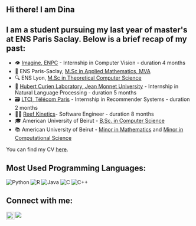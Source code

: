 ## Hi there! I am Dina

## I am a student pursuing my last year of master's at ENS Paris Saclay. Below is a brief recap of my past:

- 👁 [Imagine, ENPC](https://imagine-lab.enpc.fr) - Internship in Computer Vision - duration 4 months
- 🧠 ENS Paris-Saclay, [M.Sc in Applied Mathematics, MVA](https://www.master-mva.com)
- 🔍 ENS Lyon, [M.Sc in Theoretical Computer Science](http://informatique.ens-lyon.fr/en/academic-programs/master/master-computer-science)
- 📝 [Hubert Curien Laboratory, Jean Monnet University](https://laboratoirehubertcurien.univ-st-etienne.fr/en/teams/data-intelligence/recherch-areas/machine-learning-for-natural-language-processing.html) - Internship in Natural Language Processing - duration 5 months
- 🗃️ [LTCI, Télécom Paris](https://www.telecom-paris.fr/en/research/laboratories/information-processing-and-communication-laboratory-ltci) - Internship in Recommender Systems - duration 2 months
- 👩‍💻 [Reef Kinetics](https://www.reefkinetics.com)- Software Engineer - duration 8 months
- 🎓 American University of Beirut - [B.Sc. in Computer Science](https://www.aub.edu.lb/registrar/Documents/catalogue/undergraduate19-20/computerscience.pdf)
- 📚 American University of Beirut - [Minor in Mathematics](https://www.aub.edu.lb/registrar/Documents/catalogue/undergraduate15-16/mathematics.pdf) and [Minor in Computational Science](https://www.aub.edu.lb/fas/cs/Pages/cmps_undergraduate.aspx)

You can find my CV [here][CV].

## Most Used Programming Languages:

![Python](https://img.shields.io/badge/python-3670A0?style=flat&logo=python&logoColor=ffdd54)
![R](https://img.shields.io/badge/R-276DC3?style=flat-square&logo=r&logoColor=white)
![Java](https://img.shields.io/badge/Java-007396?style=flat-square&logo=java&logoColor=white)
![C](https://img.shields.io/badge/C-A8B9CC?style=flat-square&logo=c&logoColor=white)
![C++](https://img.shields.io/badge/C++-00599C?style=flat-square&logo=c%2B%2B&logoColor=white)


## Connect with me:

[<img align="left" width="22px" src="https://upload.wikimedia.org/wikipedia/commons/e/e9/Linkedin_icon.svg" />][LinkedIn]
[<img src="https://img.shields.io/badge/-mail-blue?style=flat&logo=Gmail&logoColor=white&link&fbclid=IwAR0WmXs7mnPRkIyDJM2sTmwz549ynOQABq5yZa2UnlxCpOKL-awG3Jkh_Ew&link=mailto:dina.el-zein@ens-lyon.fr" />][Gmail]
<br />
<br />

[CV]: https://drive.google.com/file/d/1mhFsqR7YtVn8VQOBNBiTlcd2kvDBGHTc/view?usp=sharing
[LinkedIn]: https://www.linkedin.com/in/delzein/
[Gmail]: mailto:dina.el-zein@ens-lyon.org
